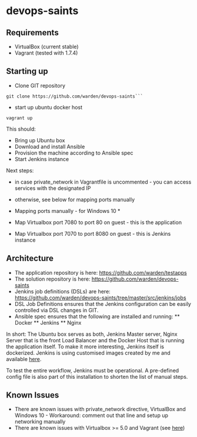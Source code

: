# devops-saints

## Requirements

* VirtualBox (current stable)
* Vagrant (tested with 1.7.4)

## Starting up

* Clone GIT repository

```
git clone https://github.com/warden/devops-saints```
```

* start up ubuntu docker host

```
vagrant up
```

This should:

* Bring up Ubuntu box
* Download and install Ansible
* Provision the machine according to Ansible spec
* Start Jenkins instance

Next steps:

* in case private_network in Vagrantfile is uncommented - you can access services with the designated IP
* otherwise, see below for mapping ports manually

* Mapping ports manually - for Windows 10 *

* Map Virtualbox port 7080 to port 80 on guest - this is the application
* Map Virtualbox port 7070 to port 8080 on guest - this is Jenkins instance

## Architecture

* The application repository is here: https://github.com/warden/testapps
* The solution repository is here: https://github.com/warden/devops-saints
* Jenkins job definitions (DSLs) are here: https://github.com/warden/devops-saints/tree/master/src/jenkins/jobs
* DSL Job Definitions ensures that the Jenkins configuration can be easily controlled via DSL changes in GIT.
* Ansible spec ensures that the following are installed and running:
** Docker 
** Jenkins
** Nginx

In short:
The Ubuntu box serves as both, Jenkins Master server, Nginx Server that is the front Load Balancer and the Docker Host that is running the application itself.
To make it more interesting, Jenkins itself is dockerized. Jenkins is using customised images created by me and available [here](https://hub.docker.com/r/quiddia/docker-jenkins-master/).

To test the entire workflow, Jenkins must be operational. A pre-defined config file is also part of this installation to shorten the list of manual steps.






## Known Issues

* There are known issues with private_network directive, VirtualBox and Windows 10 - Workaround: comment out that line and setup up networking manually
* There are known issues with Virtualbox >= 5.0 and Vagrant (see [here](https://www.virtualbox.org/ticket/14040))

